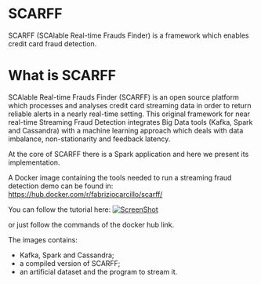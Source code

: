 # SCARFF
SCARFF (SCAlable Real-time Frauds Finder) is a framework which enables credit card fraud detection.

# What is SCARFF
SCAlable Real-time Frauds Finder (SCARFF) is an open source platform which processes and analyses credit card streaming data in order to return reliable alerts in a nearly real-time setting. This original framework for near real-time Streaming Fraud Detection integrates Big Data tools (Kafka, Spark and Cassandra) with a machine learning approach which deals with data imbalance, non-stationarity and feedback latency.

At the core of SCARFF there is a Spark application and here we present its implementation.

A Docker image containing the tools needed to run a streaming fraud detection demo can be found in:
https://hub.docker.com/r/fabriziocarcillo/scarff/

You can follow the tutorial here:
[![ScreenShot](http://img.youtube.com/vi/GaG9J5MvfD0/0.jpg)](https://www.youtube.com/embed/GaG9J5MvfD0")

or just follow the commands of the docker hub link.

The images contains:
  * Kafka, Spark and Cassandra;
  * a compiled version of SCARFF;
  * an artificial dataset and the program to stream it.
